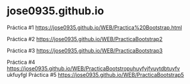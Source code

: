 # jose0935.github.io
Práctica #1 https://jose0935.github.io/WEB/Practica%20Bootstrap.html

Práctica #2 https://jose0935.github.io/WEB/PracticaBootstrap2

Práctica #3 https://jose0935.github.io/WEB/PracticaBootstrap3

Práctica #4 https://jose0935.github.io/WEB/PracticaBootstropuhuyfyjfvuytdbtuyfv ukfuyfgl
Práctica #5 https://jose0935.github.io/WEB/PracticaBootstrap5
